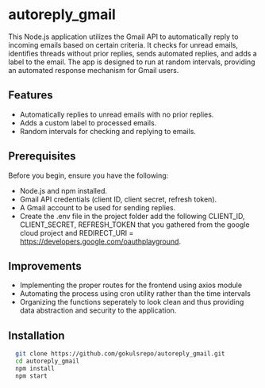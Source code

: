 # autoreply_gmail

This Node.js application utilizes the Gmail API to automatically reply to incoming emails based on certain criteria. It checks for unread emails, identifies threads without prior replies, sends automated replies, and adds a label to the email. The app is designed to run at random intervals, providing an automated response mechanism for Gmail users.

## Features

- Automatically replies to unread emails with no prior replies.
- Adds a custom label to processed emails.
- Random intervals for checking and replying to emails.

## Prerequisites

Before you begin, ensure you have the following:

- Node.js and npm installed.
- Gmail API credentials (client ID, client secret, refresh token).
- A Gmail account to be used for sending replies.
- Create the .env file in the project folder add the following CLIENT_ID, CLIENT_SECRET, REFRESH_TOKEN that you gathered from the google cloud project and REDIRECT_URI = https://developers.google.com/oauthplayground.


## Improvements
- Implementing the proper routes for the frontend using axios module
- Automating the process using cron utility rather than the time intervals
- Organizing the functions seperately to look clean and thus providing data abstraction and security to the application.

## Installation

 ```bash
   git clone https://github.com/gokulsrepo/autoreply_gmail.git
   cd autoreply_gmail
   npm install
   npm start 
